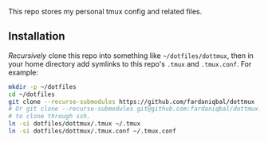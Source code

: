 This repo stores my personal tmux config and related files.

## Installation

_Recursively_ clone this repo into something like `~/dotfiles/dottmux`,
then in your home directory add symlinks to this repo's `.tmux` and
`.tmux.conf`.  For example:

```bash
mkdir -p ~/dotfiles
cd ~/dotfiles
git clone --recurse-submodules https://github.com/fardaniqbal/dottmux
# Or git clone --recurse-submodules git@github.com:fardaniqbal/dottmux.git
# to clone through ssh.
ln -si dotfiles/dottmux/.tmux ~/.tmux
ln -si dotfiles/dottmux/.tmux.conf ~/.tmux.conf
```
